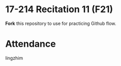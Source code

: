 # 17-214 Recitation 11 (F21)
**Fork** this repository to use for practicing Github flow.

# Attendance
lingzhim